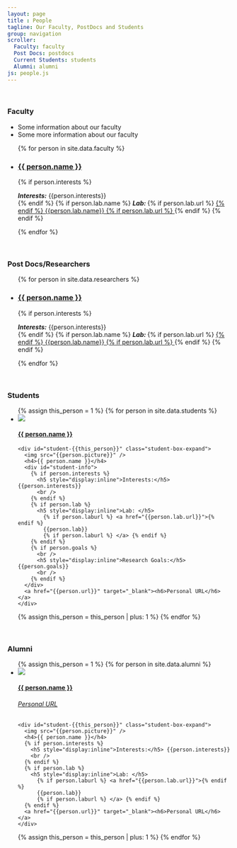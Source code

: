 ```yaml
---
layout: page
title : People
tagline: Our Faculty, PostDocs and Students
group: navigation
scroller:
  Faculty: faculty
  Post Docs: postdocs
  Current Students: students
  Alumni: alumni
js: people.js
---
```


<div id="inline" style="display:none;width:500px;">
      <h2>Lorem ipsum dolor sit amet</h2>
      <p>Lorem ipsum dolor sit amet, consectetur adipiscing elit.</p>
</div>

<a class="anchor" name="faculty">&nbsp;</a>
### Faculty

<ul id="faculty-slider">
  <li>Some information about our faculty</li>
  <li>Some more information about our faculty</li>
</ul>

<ul class="faculty-list">
{% for person in site.data.faculty %}
  <li><a href="{{person.url}}"><h3>{{ person.name }}</h3></a>

  {% if person.interests %}
    <h5 style="display:inline">Interests:</h5> {{person.interests}}
    <br />
  {% endif %}
  {% if person.lab.name %}
    <h5 style="display:inline">Lab: </h5> 
    {% if person.lab.url %}
      <a href="{{person.lab.url}}">
    {% endif %}
    {{person.lab.name}}
    {% if person.lab.url %}
      </a>
    {% endif %}
  {% endif %}
  </li>
{% endfor %}
</ul>


<a class="anchor" name="postdocs">&nbsp;</a>
### Post Docs/Researchers
<ul class="faculty-list">
{% for person in site.data.researchers %}
  <li><a href="{{person.url}}"><h3>{{ person.name }}</h3></a>

  {% if person.interests %}
    <h5 style="display:inline">Interests:</h5> {{person.interests}}
    <br />
  {% endif %}
  {% if person.lab.name %}
    <h5 style="display:inline">Lab: </h5> 
    {% if person.lab.url %}
      <a href="{{person.lab.url}}">
    {% endif %}
    {{person.lab.name}}
    {% if person.lab.url %}
      </a>
    {% endif %}
  {% endif %}
  </li>
{% endfor %}
</ul>

<a class="anchor" name="students">&nbsp;</a>
### Students

<ul class="student-list">
{% assign this_person = 1 %}
{% for person in site.data.students %}
  <li>
    <a rel="student-fancybox-link" href="#student-{{this_person}}">
      <div class="student-box">
        <img src="{{person.picture}}" />
        <h4>{{ person.name }}</h4>
      </div>
    </a>
    
    <div id="student-{{this_person}}" class="student-box-expand">
      <img src="{{person.picture}}" />
      <h4>{{ person.name }}</h4>
      <div id="student-info">
        {% if person.interests %}
          <h5 style="display:inline">Interests:</h5> {{person.interests}}
          <br />
        {% endif %}
        {% if person.lab %}
          <h5 style="display:inline">Lab: </h5> 
            {% if person.laburl %} <a href="{{person.lab.url}}">{% endif %}
            {{person.lab}}
            {% if person.laburl %} </a> {% endif %}
        {% endif %}
        {% if person.goals %}
          <br />
          <h5 style="display:inline">Research Goals:</h5> {{person.goals}}
          <br />
        {% endif %}
      </div>
      <a href="{{person.url}}" target="_blank"><h6>Personal URL</h6></a>
    </div>
  </li>
  {% assign this_person = this_person | plus: 1 %}
{% endfor %}
</ul>

<a class="anchor" name="alumni">&nbsp;</a>
### Alumni
<ul class="student-list">
{% assign this_person = 1 %}
{% for person in site.data.alumni %}
  <li>
    <a class="student-fancybox-link" href="#student-{{this_person}}">
      <div class="student-box">
        <img src="{{person.picture}}" />
        <h4>{{ person.name }}</h4>
        <a href="{{person.url}}" target="_blank"><h6>Personal URL</h6></a>
      </div>
    </a>
    
    <div id="student-{{this_person}}" class="student-box-expand">
      <img src="{{person.picture}}" />
      <h4>{{ person.name }}</h4>
      {% if person.interests %}
        <h5 style="display:inline">Interests:</h5> {{person.interests}}
        <br />
      {% endif %}
      {% if person.lab %}
        <h5 style="display:inline">Lab: </h5> 
          {% if person.laburl %} <a href="{{person.lab.url}}">{% endif %}
          {{person.lab}}
          {% if person.laburl %} </a> {% endif %}
      {% endif %}
      <a href="{{person.url}}" target="_blank"><h6>Personal URL</h6></a>
    </div>
  </li>
  {% assign this_person = this_person | plus: 1 %}
{% endfor %}
</ul>